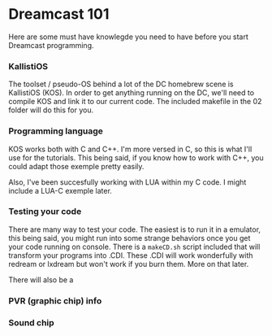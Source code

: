 # Dreamcast 101

Here are some must have knowlegde you need to have before you start Dreamcast programming.

### KallistiOS

The toolset / pseudo-OS behind a lot of the DC homebrew scene is KallistiOS (KOS).
In order to get anything running on the DC, we'll need to compile KOS and link it to our current code. The included makefile in the 02 folder will do this for you.

### Programming language

KOS works both with C and C++. I'm more versed in C, so this is what I'll use for the tutorials. This being said, if you know how to work with C++, you could adapt those exemple pretty easily.

Also, I've been succesfully working with LUA within my C code. I might include a LUA-C exemple later.

### Testing your code

There are many way to test your code. The easiest is to run it in a emulator, this being said, you might run into some strange behaviors once you get your code running on console. There is a `makeCD.sh` script included that will transform your programs into .CDI. These .CDI will work wonderfully with redream or lxdream but won't work if you burn them. More on that later.

There will also be a 

### PVR (graphic chip) info

### Sound chip
